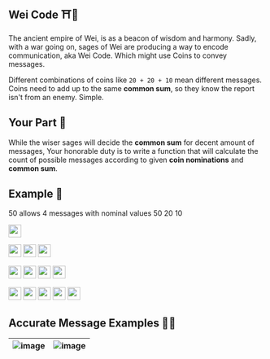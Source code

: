 ## Wei Code ⛩️🎎

The ancient empire of Wei, is as a beacon of wisdom and harmony. Sadly, with a war going on, sages of Wei are producing a way to encode communication, aka Wei Code. Which might use Coins to convey messages.

Different combinations of coins like `20 + 20 + 10` mean different messages. Coins need to add up to the same __common sum__, so they know the report isn't from an enemy. Simple.

## Your Part 🎏

While the wiser sages will decide the __common sum__ for decent amount of messages, Your honorable duty is to write a function that will calculate the count of possible messages according to given __coin nominations__ and __common sum__.

## Example 🎴

50 allows 4 messages with nominal values 50 20 10

<img src="https://github.com/hisusqristos/exercism-elm/assets/85686319/3145eee5-f928-4ceb-93a3-dc62cd37d915" width="25"> <br>

<img src="https://github.com/hisusqristos/exercism-elm/assets/85686319/f0f4e9ce-813c-4489-b8a1-5b3697577d58" width="25"> <img src="https://github.com/hisusqristos/exercism-elm/assets/85686319/f0f4e9ce-813c-4489-b8a1-5b3697577d58" width="25"> <img src="https://github.com/hisusqristos/exercism-elm/assets/85686319/c9d93c39-41d6-43fa-8e71-febf2f8b5d59" width="25">

<img src="https://github.com/hisusqristos/exercism-elm/assets/85686319/f0f4e9ce-813c-4489-b8a1-5b3697577d58" width="25"> <img src="https://github.com/hisusqristos/exercism-elm/assets/85686319/c9d93c39-41d6-43fa-8e71-febf2f8b5d59" width="25"> <img src="https://github.com/hisusqristos/exercism-elm/assets/85686319/c9d93c39-41d6-43fa-8e71-febf2f8b5d59" width="25"> <img src="https://github.com/hisusqristos/exercism-elm/assets/85686319/c9d93c39-41d6-43fa-8e71-febf2f8b5d59" width="25">

<img src="https://github.com/hisusqristos/exercism-elm/assets/85686319/c9d93c39-41d6-43fa-8e71-febf2f8b5d59" width="25"> <img src="https://github.com/hisusqristos/exercism-elm/assets/85686319/c9d93c39-41d6-43fa-8e71-febf2f8b5d59" width="25"> <img src="https://github.com/hisusqristos/exercism-elm/assets/85686319/c9d93c39-41d6-43fa-8e71-febf2f8b5d59" width="25"> <img src="https://github.com/hisusqristos/exercism-elm/assets/85686319/c9d93c39-41d6-43fa-8e71-febf2f8b5d59" width="25"> <img src="https://github.com/hisusqristos/exercism-elm/assets/85686319/c9d93c39-41d6-43fa-8e71-febf2f8b5d59" width="25"> 


## Accurate Message Examples 🎴🎴

| ![image](https://github.com/hisusqristos/exercism-elm/assets/85686319/c7218f65-febc-45cb-8870-f12be1e6960d) | ![image](https://github.com/hisusqristos/exercism-elm/assets/85686319/331eae2c-5066-4b77-a576-33e28795a042) |
|--|--|